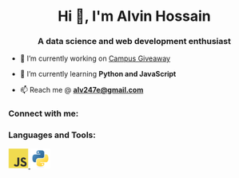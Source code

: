 <h1 align="center">Hi 👋, I'm Alvin Hossain</h1>
<h3 align="center">A data science and web development enthusiast</h3>

- 🔭 I’m currently working on [Campus Giveaway](www.campusgiveaway.com)

- 🌱 I’m currently learning **Python and JavaScript**

- 📫 Reach me @ **alv247e@gmail.com**

<h3 align="left">Connect with me:</h3>
<p align="left">
</p>

<h3 align="left">Languages and Tools:</h3>
<p align="left"> <a href="https://developer.mozilla.org/en-US/docs/Web/JavaScript" target="_blank" rel="noreferrer"> <img src="https://raw.githubusercontent.com/devicons/devicon/master/icons/javascript/javascript-original.svg" alt="javascript" width="40" height="40"/> </a> <a href="https://www.python.org" target="_blank" rel="noreferrer"> <img src="https://raw.githubusercontent.com/devicons/devicon/master/icons/python/python-original.svg" alt="python" width="40" height="40"/> </a> </p>
